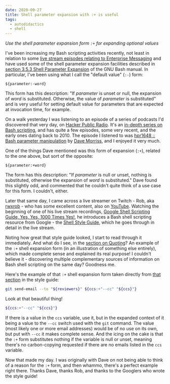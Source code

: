 ```yaml
---
date: 2020-09-27
title: Shell parameter expansion with :+ is useful
tags:
  - autodidactics
  - shell
---
```


_Use the shell parameter expansion form `:+` for expanding optional values_

I've been increasing my Bash scripting activities recently, not least in relation to some [live stream episodes relating to Enterprise Messaging](https://github.com/SAP-samples/cloud-messaging-handsonsapdev) and have used some of the shell parameter expansion facilities described in [section 3.5.3 Shell Parameter Expansion](https://www.gnu.org/software/bash/manual/html_node/Shell-Parameter-Expansion.html) of the GNU Bash manual. In particular, I've been using what I call the "default value" (`:-`) form:

```
${parameter:-word}
```

This form has this description: "If _parameter_ is unset or null, the expansion of _word_ is substituted. Otherwise, the value of _parameter_ is substituted" and is very useful for setting default value for parameters that are expected at invocation time, for example.

On a walk yesterday I was listening to an episode of a series of podcasts I'd discovered that very day, on [Hacker Public Radio](http://hackerpublicradio.org/). It's an [in-depth series on Bash scripting](http://hackerpublicradio.org/series.php?id=42), and has quite a few episodes, some very recent, and the early ones dating back to 2010. The episode I listened to was [hpr1648 :: Bash parameter manipulation](http://hackerpublicradio.org/eps.php?id=1648) by [Dave Morriss](http://hackerpublicradio.org/correspondents.php?hostid=225), and I enjoyed it very much.

One of the things Dave mentioned was this form of expansion (`:+`), related to the one above, but sort of the opposite:

```
${parameter:+word}
```

The form has this description: "If _parameter_ is null or unset, nothing is substituted, otherwise the expansion of _word_ is substituted." Dave found this slightly odd, and commented that he couldn't quite think of a use case for this form. I couldn't, either.

Later that same day, I came across a live streamer on Twitch - Rob, aka [rwxrob](https://www.twitch.tv/rwxrob) - who has some excellent content, also on [YouTube](https://www.youtube.com/c/rwxrob). Watching the beginning of one of his live stream recordings, [Google Shell Scripting Guide, Yes, Yes, 1000 Times Yes!](https://www.youtube.com/watch?v=UGCw6wXv1Ao), he introduces a Bash shell scripting resource from Google - the [Shell Style Guide](https://google.github.io/styleguide/shellguide.html), which he goes through in detail in the live stream.

Noting how great that style guide looked, I start to read through it immediately. And what do I see, in the [section on Quoting](https://google.github.io/styleguide/shellguide.html#quoting)? An example of the `:+` shell expansion form (in an illustration of something else entirely), which made complete sense and explained its real purpose! I couldn't believe it - discovering multiple complementary sources of information on Bash shell scripting on the same day? Goodness me.

Here's the example of that `:+` shell expansion form taken directly from [that section](https://google.github.io/styleguide/shellguide.html#quoting) in the style guide:

```bash
git send-email --to "${reviewers}" ${ccs:+"--cc" "${ccs}"}
```

Look at that beautiful thing!

```bash
${ccs:+"--cc" "${ccs}"}
```

If there is a value in the `ccs` variable, use it, but in the expanded context of it being a value to the `--cc` switch used with the `git` command. The value (most likely one or more email addresses) would be of no use on its own, but put with `--cc` it makes complete sense. And the icing on the cake is that the `:+` form substitutes nothing if the variable is null or unset, meaning there's no carbon-copying requested if there are no emails listed in the `ccs` variable.

Now that made my day. I was originally with Dave on not being able to think of a reason for the `:+` form, and then whammo, there's a perfect example right there. Thanks Dave, thanks Rob, and thanks to the Googlers who wrote the style guide!
